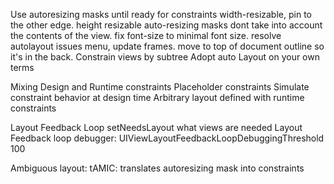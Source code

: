 Use autoresizing masks until ready for constraints
  width-resizable, pin to the other edge.
  height resizable
  auto-resizing masks dont take into account the contents of the view.
  fix font-size to minimal font size.
  resolve autolayout issues menu, update frames.
  move to top of document outline so it's in the back.
Constrain views by subtree
Adopt auto Layout on your own terms

Mixing Design and Runtime constraints
  Placeholder constraints
    Simulate constraint behavior at design time
    Arbitrary layout defined with runtime constraints


Layout Feedback Loop
  setNeedsLayout
    what views are needed
  Layout Feedback loop debugger:
    UIViewLayoutFeedbackLoopDebuggingThreshold 100

Ambiguous layout:
  tAMIC: translates autoresizing mask into constraints
